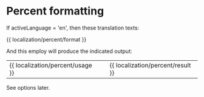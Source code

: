<!-- ======================================================================
--- Search engine
title:          Percent formatting
keywords:       percent, formatting
description:    Percent formatting of ng-translation.
--- Menu system
order:          30
text:           Percent formatting
hidden:         false
umbel:          false
--- Page properties
id:             
document:       
layout:         layout-2-left
$-left:         #side-menu
searchable:     true
--- Side menu
side-menu-root:     /documentation
side-menu-header:   Documentation
side-menu-top:      Installation
side-menu-depth:    2
======================================================================= -->

# Percent formatting

If activeLanguage = 'en', then these translation texts:

{{ localization/percent/format }}

And this employ will produce the indicated output:

<table class="splitted">
  <tr>
    <td>{{ localization/percent/usage }}</td>
    <td>&nbsp;</td>
    <td>{{ localization/percent/result }}</td>
  </tr>
</table>

See options later.

